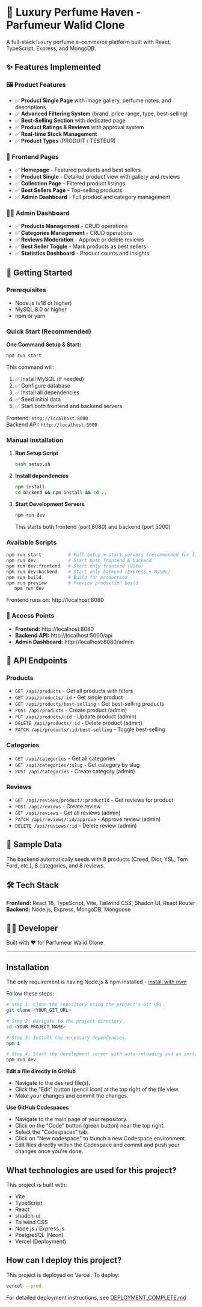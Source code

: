 # 🌟 Luxury Perfume Haven - Parfumeur Walid Clone

A full-stack luxury perfume e-commerce platform built with React, TypeScript, Express, and MongoDB.

## ✨ Features Implemented

### 🖼️ Product Features
- ✅ **Product Single Page** with image gallery, perfume notes, and descriptions
- ✅ **Advanced Filtering System** (brand, price range, type, best-selling)
- ✅ **Best-Selling Section** with dedicated page
- ✅ **Product Ratings & Reviews** with approval system
- ✅ **Real-time Stock Management**
- ✅ **Product Types** (PRODUIT / TESTEUR)

### 🎨 Frontend Pages
- ✅ **Homepage** - Featured products and best sellers
- ✅ **Product Single** - Detailed product view with gallery and reviews
- ✅ **Collection Page** - Filtered product listings
- ✅ **Best Sellers Page** - Top-selling products
- ✅ **Admin Dashboard** - Full product and category management

### 🧑‍💼 Admin Dashboard
- ✅ **Products Management** - CRUD operations
- ✅ **Categories Management** - CRUD operations
- ✅ **Reviews Moderation** - Approve or delete reviews
- ✅ **Best Seller Toggle** - Mark products as best sellers
- ✅ **Statistics Dashboard** - Product counts and insights

## 🚀 Getting Started

### Prerequisites
- Node.js (v18 or higher)
- MySQL 8.0 or higher
- npm or yarn

### Quick Start (Recommended)

**One Command Setup & Start:**
```bash
npm run start
```

This command will:
1. ✅ Install MySQL (if needed)
2. ✅ Configure database
3. ✅ Install all dependencies
4. ✅ Seed initial data
5. ✅ Start both frontend and backend servers

Frontend: `http://localhost:8080`  
Backend API: `http://localhost:5000`

### Manual Installation

1. **Run Setup Script**
   ```bash
   bash setup.sh
   ```

2. **Install dependencies**
   ```bash
   npm install
   cd backend && npm install && cd ..
   ```

3. **Start Development Servers**
   ```bash
   npm run dev
   ```
   This starts both frontend (port 8080) and backend (port 5000)

### Available Scripts

```bash
npm run start          # Full setup + start servers (recommended for first run)
npm run dev            # Start both frontend & backend
npm run dev:frontend   # Start only frontend (Vite)
npm run dev:backend    # Start only backend (Express + MySQL)
npm run build          # Build for production
npm run preview        # Preview production build
   npm run dev
   ```
   Frontend runs on: http://localhost:8080

### 🎯 Access Points
- **Frontend:** http://localhost:8080
- **Backend API:** http://localhost:5000/api
- **Admin Dashboard:** http://localhost:8080/admin

## 📡 API Endpoints

### Products
- `GET /api/products` - Get all products with filters
- `GET /api/products/:id` - Get single product
- `GET /api/products/best-selling` - Get best-selling products
- `POST /api/products` - Create product (admin)
- `PUT /api/products/:id` - Update product (admin)
- `DELETE /api/products/:id` - Delete product (admin)
- `PATCH /api/products/:id/best-selling` - Toggle best-selling

### Categories
- `GET /api/categories` - Get all categories
- `GET /api/categories/:slug` - Get category by slug
- `POST /api/categories` - Create category (admin)

### Reviews
- `GET /api/reviews/product/:productId` - Get reviews for product
- `POST /api/reviews` - Create review
- `GET /api/reviews` - Get all reviews (admin)
- `PATCH /api/reviews/:id/approve` - Approve review (admin)
- `DELETE /api/reviews/:id` - Delete review (admin)

## 🎨 Sample Data

The backend automatically seeds with 8 products (Creed, Dior, YSL, Tom Ford, etc.), 8 categories, and 8 reviews.

## 🛠️ Tech Stack

**Frontend:** React 18, TypeScript, Vite, Tailwind CSS, Shadcn UI, React Router  
**Backend:** Node.js, Express, MongoDB, Mongoose

## 👨‍💻 Developer

Built with ❤️ for Parfumeur Walid Clone



---

## Installation

The only requirement is having Node.js & npm installed - [install with nvm](https://github.com/nvm-sh/nvm#installing-and-updating)

Follow these steps:

```sh
# Step 1: Clone the repository using the project's Git URL.
git clone <YOUR_GIT_URL>

# Step 2: Navigate to the project directory.
cd <YOUR_PROJECT_NAME>

# Step 3: Install the necessary dependencies.
npm i

# Step 4: Start the development server with auto-reloading and an instant preview.
npm run dev
```

**Edit a file directly in GitHub**

- Navigate to the desired file(s).
- Click the "Edit" button (pencil icon) at the top right of the file view.
- Make your changes and commit the changes.

**Use GitHub Codespaces**

- Navigate to the main page of your repository.
- Click on the "Code" button (green button) near the top right.
- Select the "Codespaces" tab.
- Click on "New codespace" to launch a new Codespace environment.
- Edit files directly within the Codespace and commit and push your changes once you're done.

## What technologies are used for this project?

This project is built with:

- Vite
- TypeScript
- React
- shadcn-ui
- Tailwind CSS
- Node.js / Express.js
- PostgreSQL (Neon)
- Vercel (Deployment)

## How can I deploy this project?

This project is deployed on Vercel. To deploy:

```sh
vercel --prod
```

For detailed deployment instructions, see [DEPLOYMENT_COMPLETE.md](./DEPLOYMENT_COMPLETE.md)

